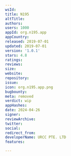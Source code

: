 ```yaml
---
wsId: 
title: N195
altTitle: 
authors: 
users: 1000
appId: org.n195.app
appCountry: 
released: 2019-07-01
updated: 2019-07-01
version: '1.0.1'
stars: 4.8
ratings: 
reviews: 
size: 
website: 
repository: 
issue: 
icon: org.n195.app.png
bugbounty: 
meta: removed
verdict: wip
appHashes: 
date: 2024-04-26
signer: 
reviewArchive: 
twitter: 
social: 
redirect_from: 
developerName: URCC PTE. LTD
features: 

---
```


